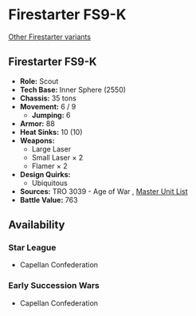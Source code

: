 # Firestarter FS9-K 

[Other Firestarter variants](../firestarter.md) 

## Firestarter FS9-K 

- **Role:** Scout 
- **Tech Base:** Inner Sphere (2550) 
- **Chassis:** 35 tons 
- **Movement:** 6 / 9 
  - **Jumping:** 6 
- **Armor:** 88 
- **Heat Sinks:** 10 (10) 
- **Weapons:** 
  - Large Laser 
  - Small Laser × 2 
  - Flamer × 2 
- **Design Quirks:** 
  - Ubiquitous 
- **Sources:** TRO 3039 - Age of War , [Master Unit List](http://masterunitlist.info/Unit/Details/1097) 
- **Battle Value:** 763 

## Availability 

### Star League 

- Capellan Confederation 

### Early Succession Wars 

- Capellan Confederation 

